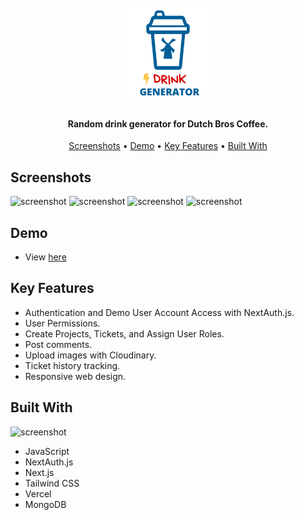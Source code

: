 
<h1 align="center">
  <br>
  <a href="https://dutch-bros-drink-generator.vercel.app/"><img src="public/images/readmelogo.png" width="150" alt="Dutch Bros Drink Generator" ></a>
  <!-- <br>
  Bug_Tracker
  <br> -->
</h1>

<h4 align="center">Random drink generator for Dutch Bros Coffee.</h4>



<p align="center">
 <a href="#screenshots">Screenshots</a> •
  <a href="#demo">Demo</a> •
  <a href="#key-features">Key Features</a> •
  <a href="#Built-with">Built With</a>
</p>

## Screenshots
![screenshot](public/images/login_screenshot.png)
![screenshot](public/images/dashboard_screenshot.png)
![screenshot](public/images/projects_screenshot.png)
![screenshot](public/images/tickets_screenshot.png)


## Demo

* View [here](https://bug-tracker-tau.vercel.app/)


## Key Features

* Authentication and Demo User Account Access with NextAuth.js.
* User Permissions.
* Create Projects, Tickets, and Assign User Roles.
* Post comments.
* Upload images with Cloudinary.
* Ticket history tracking.
* Responsive web design.



## Built With
![screenshot](public/images/stack.png)

* JavaScript
* NextAuth.js
* Next.js
* Tailwind CSS
* Vercel
* MongoDB
